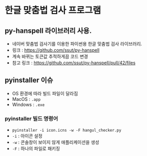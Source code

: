 # 한글 맞춤법 검사 프로그램

## py-hanspell 라이브러리 사용.
- 네이버 맞춤법 검사기를 이용한 파이썬용 한글 맞춤법 검사 라이브러리.
- 링크 : https://github.com/ssut/py-hanspell
- 계속 바뀌는 토큰값 추적하게끔 코드 변경
- 참고 링크 : https://github.com/ssut/py-hanspell/pull/42/files

## pyinstaller 이슈
- OS 환경에 따라 빌드 파일이 달라짐
- MacOS : ```.app```
- Windows : ```.exe```

### pyinstaller 빌드 명령어
- ```pyinstaller -i icon.icns -w -F hangul_checker.py```
- ```-i``` : 아이콘 설정
- ```-w``` : 콘솔창이 보이지 않게 애플리케이션을 생성
- ```-F``` : 하나의 파일로 패키징